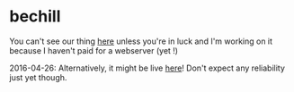 # bechill

You can't see our thing [here](http://ubkkbb9ef475.bravesirrobbo.koding.io/bechill/www) 
unless you're in luck and I'm working on it because I haven't paid for a webserver (yet !)

2016-04-26: Alternatively, it might be live [here](http://bechill.tech)! Don't expect any reliability just yet though.
